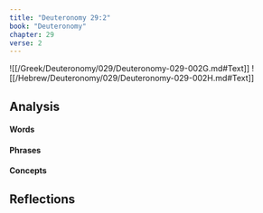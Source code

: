 ```yaml
---
title: "Deuteronomy 29:2"
book: "Deuteronomy"
chapter: 29
verse: 2
---
```

![[/Greek/Deuteronomy/029/Deuteronomy-029-002G.md#Text]]
![[/Hebrew/Deuteronomy/029/Deuteronomy-029-002H.md#Text]]

## Analysis

#### Words

#### Phrases

#### Concepts

## Reflections
